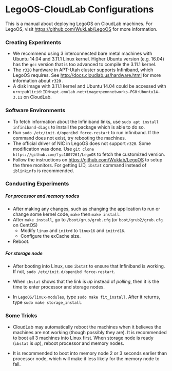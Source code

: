 # LegoOS-CloudLab Configurations

This is a manual about deploying LegoOS on CloudLab machines. For LegoOS, visit https://github.com/WukLab/LegoOS for more information.

### Creating Experiments

- We recommend using 3 interconnected bare metal machines with Ubuntu 14.04 and 3.11.1 Linux kernel. Higher Ubuntu version (e.g. 16.04) has the `gcc` version that is too advanced to compile the 3.11.1 kernel.
- The `r320` hardware in APT-Utah cluster supports  Infiniband, which LegoOS requires.  See http://docs.cloudlab.us/hardware.html for more information about `r320` .
- A disk image with 3.11.1 kernel and Ubuntu 14.04 could be accessed with `urn:publicid:IDN+apt.emulab.net+image+pennnetworks-PG0:Ubuntu14-3.11` on CloudLab.

### Software Environments

- To fetch information about the Infiniband links, use `sudo apt install infiniband-diags` to install the package which is able to do so.
- Run `sudo /etc/init.d/openibd force-restart` to run infiniband. If the command does not exist, try rebooting the machines.
- The official driver of NIC in LegoOS does not support `r320`. Some modification was done. Use `git clone https://github.com/fyc1007261/LegoOS` to fetch the customized version.
- Follow the instructions on https://github.com/Wuklab/LegoOS to setup the three monitors. For getting LID, `ibstat` command instead of `iblinkinfo` is recommended.

### Conducting Experiments

##### For processor and memory nodes

- After making any changes, such as changing the application to run or change some kernel code, `make` then `make install`.
- After `make install`, go to `/boot/grub/grub.cfg` (or `boot/grub2/grub.cfg` on CentOS) 
  - Modify `linux` and `initrd` to `linux16` and `initrd16`.
  - Configure the exCache size.
- Reboot.

##### For storage node

- After booting into Linux, use `ibstat` to ensure that Infiniband is working. If not, `sudo /etc/init.d/openibd force-restart`.

- When `ibstat` shows that the link is *up* instead of *polling*, then it is the time to enter processor and storage nodes.
- In `LegoOS/linux-modules`, type `sudo make fit_install`. After it returns, type `sudo make storage_install`.

### Some Tricks

- CloudLab may automatically reboot the machines when it believes the machines are not working (though possibly they are). It is recommended to boot all 3 machines into Linux first. When storage node is ready (`ibstat` is *up*), reboot processor and memory nodes.

-  It is recommended to boot into memory node 2 or 3 seconds earlier than processor node, which will make it less likely for the memory node to fail.

  